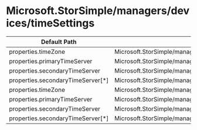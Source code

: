 # Microsoft.StorSimple/managers/devices/timeSettings

| Default Path | Alias |
|---|---|
| properties.timeZone | Microsoft.StorSimple/managers/devices/timeSettings/timeZone |
| properties.primaryTimeServer | Microsoft.StorSimple/managers/devices/timeSettings/primaryTimeServer |
| properties.secondaryTimeServer | Microsoft.StorSimple/managers/devices/timeSettings/secondaryTimeServer |
| properties.secondaryTimeServer[*] | Microsoft.StorSimple/managers/devices/timeSettings/secondaryTimeServer[*] |
| properties.timeZone | Microsoft.StorSimple/managers/devices/timeSettings/default.timeZone |
| properties.primaryTimeServer | Microsoft.StorSimple/managers/devices/timeSettings/default.primaryTimeServer |
| properties.secondaryTimeServer | Microsoft.StorSimple/managers/devices/timeSettings/default.secondaryTimeServer |
| properties.secondaryTimeServer[*] | Microsoft.StorSimple/managers/devices/timeSettings/default.secondaryTimeServer[*] |

